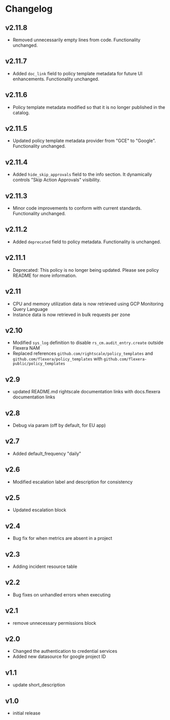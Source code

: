 # Changelog

## v2.11.8

- Removed unnecessarily empty lines from code. Functionality unchanged.

## v2.11.7

- Added `doc_link` field to policy template metadata for future UI enhancements. Functionality unchanged.

## v2.11.6

- Policy template metadata modified so that it is no longer published in the catalog.

## v2.11.5

- Updated policy template metadata provider from "GCE" to "Google". Functionality unchanged.

## v2.11.4

- Added `hide_skip_approvals` field to the info section. It dynamically controls "Skip Action Approvals" visibility.

## v2.11.3

- Minor code improvements to conform with current standards. Functionality unchanged.

## v2.11.2

- Added `deprecated` field to policy metadata. Functionality is unchanged.

## v2.11.1

- Deprecated: This policy is no longer being updated. Please see policy README for more information.

## v2.11

- CPU and memory utilization data is now retrieved using GCP Monitoring Query Language
- Instance data is now retrieved in bulk requests per zone

## v2.10

- Modified `sys_log` definition to disable `rs_cm.audit_entry.create` outside Flexera NAM
- Replaced references `github.com/rightscale/policy_templates` and `github.com/flexera/policy_templates` with `github.com/flexera-public/policy_templates`

## v2.9

- updated README.md rightscale documentation links with docs.flexera documentation links

## v2.8

- Debug via param (off by default, for EU app)

## v2.7

- Added default_frequency "daily"

## v2.6

- Modified escalation label and description for consistency

## v2.5

- Updated escalation block

## v2.4

- Bug fix for when metrics are absent in a project

## v2.3

- Adding incident resource table

## v2.2

- Bug fixes on unhandled errors when executing

## v2.1

- remove unnecessary permissions block

## v2.0

- Changed the authentication to credential services
- Added new datasource for google project ID

## v1.1

- update short_description

## v1.0

- initial release
